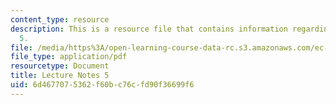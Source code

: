 ```yaml
---
content_type: resource
description: This is a resource file that contains information regarding lecture note
  5.
file: /media/https%3A/open-learning-course-data-rc.s3.amazonaws.com/ec-715-d-lab-disseminating-innovations-for-the-common-good-spring-2007/6d4677075362f60bc76cfd90f36699f6_MITEC_715S07_notes05.pdf
file_type: application/pdf
resourcetype: Document
title: Lecture Notes 5
uid: 6d467707-5362-f60b-c76c-fd90f36699f6
---
```

